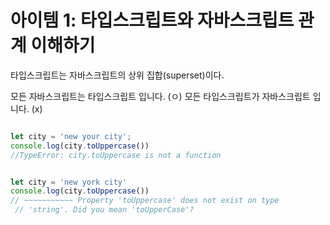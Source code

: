 # 아이템 1: 타입스크립트와 자바스크립트 관계 이해하기

타입스크립트는 자바스크립트의 상위 집합(superset)이다.



모든 자바스크립트는 타입스크립트 입니다. (ㅇ)
모든 타입스크립트가 자바스크립트 입니다. (x)

```javascript

let city = 'new your city';
console.log(city.toUppercase())
//TypeError: city.toUppercase is not a function
```


```TypeScript

let city = 'new york city'
console.log(city.toUppercase())
// ~~~~~~~~~~~ Property 'toUppercase' does not exist on type
 // 'string'. Did you mean 'toUpperCase'?


```